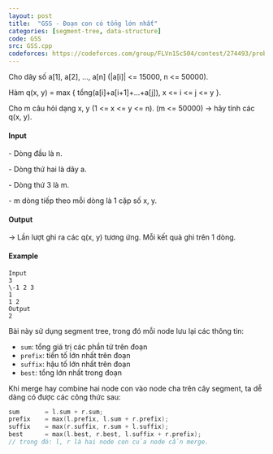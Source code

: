 ```yaml
---
layout: post
title:  "GSS - Đoạn con có tổng lớn nhất"
categories: [segment-tree, data-structure]
code: GSS
src: GSS.cpp
codeforces: https://codeforces.com/group/FLVn1Sc504/contest/274493/problem/B
---
```




  


Cho dãy số a\[1\], a\[2\], ..., a\[n\] (|a\[i\]| <= 15000, n <= 50000).

Hàm q(x, y) = max { tổng(a\[i\]+a\[i+1\]+...+a\[j\]), x <= i <= j <= y }.

Cho m câu hỏi dạng x, y (1 <= x <= y <= n). (m <= 50000) -> hãy tính các q(x, y).  
  

#### Input

\- Dòng đầu là n.

\- Dòng thứ hai là dãy a.

\- Dòng thứ 3 là m.

\- m dòng tiếp theo mỗi dòng là 1 cặp số x, y.

#### Output

\-> Lần lượt ghi ra các q(x, y) tương ứng. Mỗi kết quả ghi trên 1 dòng.

#### Example

```
Input  
3  
\-1 2 3  
1  
1 2  
Output  
2  

```

<!--more-->



Bài này sử dụng segment tree, trong đó mỗi node lưu lại các thông tin:

+ `sum`: tổng giá trị các phần tử trên đoạn
+ `prefix`: tiền tố lớn nhất trên đoạn
+ `suffix`: hậu tố lớn nhất trên đoạn
+ `best`: tổng lớn nhất trong đoạn

Khi merge hay combine hai node con vào node cha trên cây segment, ta dễ dàng có được các công thức sau:

```cpp
sum       = l.sum + r.sum;
prefix    = max(l.prefix, l.sum + r.prefix);
suffix    = max(r.suffix, r.sum + l.suffix);
best      = max(l.best, r.best, l.suffix + r.prefix);
// trong đó: l, r là hai node con của node cần merge.
```

